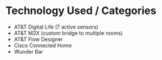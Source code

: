 Technology Used / Categories
============================

* AT&T Digital Life (7 active sensors)
* AT&T M2X (custom bridge to multiple rooms)
* AT&T Flow Designer 
* Cisco Connected Home
* Wunder Bar

